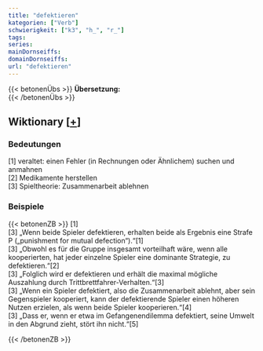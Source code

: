 ```yaml
---
title: "defektieren"
kategorien: ["Verb"]
schwierigkeit: ["k3", "h_", "r_"]
tags:
series:
mainDornseiffs:
domainDornseiffs:
url: "defektieren"
---
```


{{< betonenÜbs >}}
**Übersetzung:**  
{{< /betonenÜbs >}}

## Wiktionary [[+](https://de.wiktionary.org/wiki/defektieren)]

### Bedeutungen
[1] veraltet: einen Fehler (in Rechnungen oder Ähnlichem) suchen und anmahnen  
[2] Medikamente herstellen  
[3] Spieltheorie: Zusammenarbeit ablehnen  

### Beispiele
{{< betonenZB >}}
[1]  
[3] „Wenn beide Spieler defektieren, erhalten beide als Ergebnis eine Strafe P („punishment for mutual defection“).“[1]  
[3] „Obwohl es für die Gruppe insgesamt vorteilhaft wäre, wenn alle kooperierten, hat jeder einzelne Spieler eine dominante Strategie, zu defektieren.“[2]  
[3] „Folglich wird er defektieren und erhält die maximal mögliche Auszahlung durch Trittbrettfahrer-Verhalten.“[3]  
[3] „Wenn ein Spieler defektiert, also die Zusammenarbeit ablehnt, aber sein Gegenspieler kooperiert, kann der defektierende Spieler einen höheren Nutzen erzielen, als wenn beide Spieler kooperieren.“[4]  
[3] „Dass er, wenn er etwa im Gefangenendilemma defektiert, seine Umwelt in den Abgrund zieht, stört ihn nicht.“[5]  

{{< /betonenZB >}}

